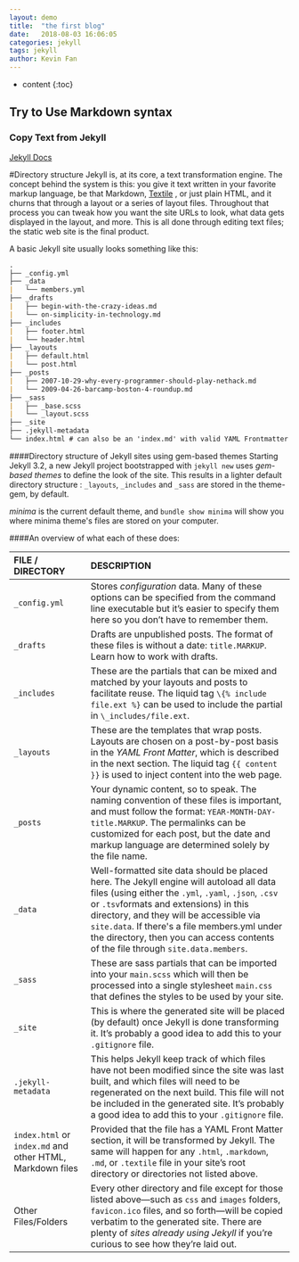 ```yaml
---
layout: demo
title:  "the first blog"
date:   2018-08-03 16:06:05
categories: jekyll
tags: jekyll 
author: Kevin Fan
---
```


* content
{:toc}

## Try to Use Markdown syntax
### Copy Text from Jekyll
[Jekyll Docs](https://jekyllrb.com/docs/structure/)


#Directory structure
Jekyll is, at its core, a text transformation engine. The concept behind the system is this: you give it text written in 
your favorite markup language, be that Markdown, [Textile](https://github.com/jekyll/jekyll-textile-converter) , or just plain HTML, and it churns that through a layout or 
a series of layout files. Throughout that process you can tweak how you want the site URLs to look, what data gets 
displayed in the layout, and more. This is all done through editing text files; the static web site is the final product.

A basic Jekyll site usually looks something like this:


```markdown
.
├── _config.yml
├── _data
|   └── members.yml
├── _drafts
|   ├── begin-with-the-crazy-ideas.md
|   └── on-simplicity-in-technology.md
├── _includes
|   ├── footer.html
|   └── header.html
├── _layouts
|   ├── default.html
|   └── post.html
├── _posts
|   ├── 2007-10-29-why-every-programmer-should-play-nethack.md
|   └── 2009-04-26-barcamp-boston-4-roundup.md
├── _sass
|   ├── _base.scss
|   └── _layout.scss
├── _site
├── .jekyll-metadata
└── index.html # can also be an 'index.md' with valid YAML Frontmatter
```

####Directory structure of Jekyll sites using gem-based themes
Starting Jekyll 3.2, a new Jekyll project bootstrapped with `jekyll new` uses *gem-based themes* to define the look of the site. 
This results in a lighter default directory structure : `_layouts`, `_includes` and `_sass` are stored in the theme-gem, by default.


*minima* is the current default theme, and `bundle show minima` will show you where minima theme's files are stored on your computer.

####An overview of what each of these does:

|FILE / DIRECTORY|	DESCRIPTION|
|:---|:---|
|`_config.yml`|Stores *configuration* data. Many of these options can be specified from the command line executable but it’s easier to specify them here so you don’t have to remember them.|
|`_drafts`|Drafts are unpublished posts. The format of these files is without a date: `title.MARKUP`. Learn how to work with drafts.|
|`_includes`|These are the partials that can be mixed and matched by your layouts and posts to facilitate reuse. The liquid tag `\{% include file.ext %}` can be used to include the partial in `\_includes/file.ext`.|
|`_layouts`|These are the templates that wrap posts. Layouts are chosen on a post-by-post basis in the *YAML Front Matter*, which is described in the next section. The liquid tag  `{{ content }}` is used to inject content into the web page.
|`_posts`|Your dynamic content, so to speak. The naming convention of these files is important, and must follow the format: `YEAR-MONTH-DAY-title.MARKUP`. The permalinks can be customized for each post, but the date and markup language are determined solely by the file name.
|`_data`|Well-formatted site data should be placed here. The Jekyll engine will autoload all data files (using either the `.yml`,  `.yaml`, `.json`, `.csv` or  `.tsv`formats and extensions) in this directory, and they will be accessible via `site.data`. If there's a file  members.yml under the directory, then you can access contents of the file through `site.data.members`.
|`_sass`|These are sass partials that can be imported into your `main.scss` which will then be processed into a single stylesheet  `main.css` that defines the styles to be used by your site.
|`_site`|This is where the generated site will be placed (by default) once Jekyll is done transforming it. It’s probably a good idea to add this to your `.gitignore` file.
|`.jekyll-metadata`|This helps Jekyll keep track of which files have not been modified since the site was last built, and which files will need to be regenerated on the next build. This file will not be included in the generated site. It’s probably a good idea to add this to your `.gitignore` file.
|`index.html` or `index.md` and other HTML, Markdown files|Provided that the file has a YAML Front Matter section, it will be transformed by Jekyll. The same will happen for any `.html`, `.markdown`,  `.md`, or `.textile` file in your site’s root directory or directories not listed above.
|Other Files/Folders|Every other directory and file except for those listed above—such as `css` and `images` folders,  `favicon.ico` files, and so forth—will be copied verbatim to the generated site. There are plenty of *sites already using Jekyll* if you’re curious to see how they’re laid out.

